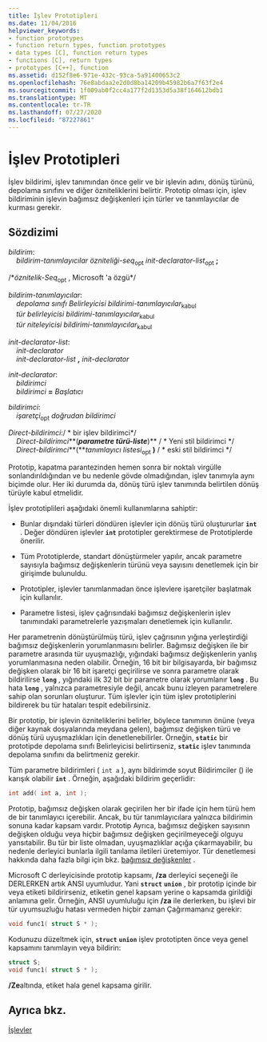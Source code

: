```yaml
---
title: İşlev Prototipleri
ms.date: 11/04/2016
helpviewer_keywords:
- function prototypes
- function return types, function prototypes
- data types [C], function return types
- functions [C], return types
- prototypes [C++], function
ms.assetid: d152f8e6-971e-432c-93ca-5a91400653c2
ms.openlocfilehash: 76e8abdaa2e2d0d8ba14209b45982b6a7f63f2e4
ms.sourcegitcommit: 1f009ab0f2cc4a177f2d1353d5a38f164612bdb1
ms.translationtype: MT
ms.contentlocale: tr-TR
ms.lasthandoff: 07/27/2020
ms.locfileid: "87227861"
---
```

# <a name="function-prototypes"></a>İşlev Prototipleri

İşlev bildirimi, işlev tanımından önce gelir ve bir işlevin adını, dönüş türünü, depolama sınıfını ve diğer özniteliklerini belirtir. Prototip olması için, işlev bildiriminin işlevin bağımsız değişkenleri için türler ve tanımlayıcılar de kurması gerekir.

## <a name="syntax"></a>Sözdizimi

*bildirim*:<br/>
&nbsp;&nbsp;&nbsp;&nbsp;*bildirim-tanımlayıcılar* *özniteliği-seq*<sub>opt</sub> *init-declarator-list*<sub>opt</sub> **;**

/\**öznitelik-Seq*<sub>opt</sub> , Microsoft 'a özgü\*/

*bildirim-tanımlayıcılar*:<br/>
&nbsp;&nbsp;&nbsp;&nbsp;*depolama sınıfı Belirleyicisi* *bildirimi-tanımlayıcılar*<sub>kabul</sub> <br/>
&nbsp;&nbsp;&nbsp;&nbsp;*tür belirleyicisi* *bildirimi-tanımlayıcılar*<sub>kabul</sub> <br/>
&nbsp;&nbsp;&nbsp;&nbsp;*tür niteleyicisi* *bildirimi-tanımlayıcılar*<sub>kabul</sub>

*init-declarator-list*:<br/>
&nbsp;&nbsp;&nbsp;&nbsp;*init-declarator*<br/>
&nbsp;&nbsp;&nbsp;&nbsp;*init-declarator-list*  **,**  *init-declarator*

*init-declarator*:<br/>
&nbsp;&nbsp;&nbsp;&nbsp;*bildirimci*<br/>
&nbsp;&nbsp;&nbsp;&nbsp;*bildirimci* **=** *Başlatıcı*

*bildirimci*:<br/>
&nbsp;&nbsp;&nbsp;&nbsp;*işaretçi*<sub>opt</sub> *doğrudan bildirimci*

*Direct-bildirimci*:/ \* bir işlev bildirimci\*/<br/>
&nbsp;&nbsp;&nbsp;&nbsp;*Direct-bildirimci***(***parametre türü-liste***)**   / \* Yeni stil bildirimci      \*/<br/>
&nbsp;&nbsp;&nbsp;&nbsp;*Direct-bildirimci***(***tanımlayıcı listesi*<sub>opt</sub> **)**  / \* eski stil bildirimci    \*/

Prototip, kapatma parantezinden hemen sonra bir noktalı virgülle sonlandırıldığından ve bu nedenle gövde olmadığından, işlev tanımıyla aynı biçimde olur. Her iki durumda da, dönüş türü işlev tanımında belirtilen dönüş türüyle kabul etmelidir.

İşlev prototiplileri aşağıdaki önemli kullanımlarına sahiptir:

- Bunlar dışındaki türleri döndüren işlevler için dönüş türü oluştururlar **`int`** . Değer döndüren işlevler **`int`** prototipler gerektirmese de Prototiplerde önerilir.

- Tüm Prototiplerde, standart dönüştürmeler yapılır, ancak parametre sayısıyla bağımsız değişkenlerin türünü veya sayısını denetlemek için bir girişimde bulunuldu.

- Prototipler, işlevler tanımlanmadan önce işlevlere işaretçiler başlatmak için kullanılır.

- Parametre listesi, işlev çağrısındaki bağımsız değişkenlerin işlev tanımındaki parametrelerle yazışmaları denetlemek için kullanılır.

Her parametrenin dönüştürülmüş türü, işlev çağrısının yığına yerleştirdiği bağımsız değişkenlerin yorumlanmasını belirler. Bağımsız değişken ile bir parametre arasında tür uyuşmazlığı, yığındaki bağımsız değişkenlerin yanlış yorumlanmasına neden olabilir. Örneğin, 16 bit bir bilgisayarda, bir bağımsız değişken olarak bir 16 bit işaretçi geçirilirse ve sonra parametre olarak bildirilirse **`long`** , yığındaki ilk 32 bit bir parametre olarak yorumlanır **`long`** . Bu hata **`long`** , yalnızca parametresiyle değil, ancak bunu izleyen parametrelere sahip olan sorunları oluşturur. Tüm işlevler için tüm işlev prototiplerini bildirerek bu tür hataları tespit edebilirsiniz.

Bir prototip, bir işlevin özniteliklerini belirler, böylece tanımının önüne (veya diğer kaynak dosyalarında meydana gelen), bağımsız değişken türü ve dönüş türü uyuşmazlıkları için denetlenebilirler. Örneğin, **`static`** bir prototipde depolama sınıfı Belirleyicisi belirtirseniz, **`static`** işlev tanımında depolama sınıfını da belirtmeniz gerekir.

Tüm parametre bildirimleri ( `int a` ), aynı bildirimde soyut Bildirimciler () ile karışık olabilir **`int`** . Örneğin, aşağıdaki bildirim geçerlidir:

```C
int add( int a, int );
```

Prototip, bağımsız değişken olarak geçirilen her bir ifade için hem türü hem de bir tanımlayıcı içerebilir. Ancak, bu tür tanımlayıcılara yalnızca bildirimin sonuna kadar kapsam vardır. Prototip Ayrıca, bağımsız değişken sayısının değişken olduğu veya hiçbir bağımsız değişken geçirilmeyeceği olguyu yansıtabilir. Bu tür bir liste olmadan, uyuşmazlıklar açığa çıkarmayabilir, bu nedenle derleyici bunlarla ilgili tanılama iletileri üretemiyor. Tür denetlemesi hakkında daha fazla bilgi için bkz. [bağımsız değişkenler](../c-language/arguments.md) .

Microsoft C derleyicisinde prototip kapsamı, **/za** derleyici seçeneği ile DERLERKEN artık ANSI uyumludur. Yani **`struct`** **`union`** , bir prototip içinde bir veya etiketi bildirirseniz, etiketin genel kapsam yerine o kapsamda girildiği anlamına gelir. Örneğin, ANSI uyumluluğu için **/za** ile derlerken, bu işlevi bir tür uyumsuzluğu hatası vermeden hiçbir zaman Çağırmamanız gerekir:

```C
void func1( struct S * );
```

Kodunuzu düzeltmek için, **`struct`** **`union`** işlev prototipten önce veya genel kapsamını tanımlayın veya bildirin:

```C
struct S;
void func1( struct S * );
```

**/Ze**altında, etiket hala genel kapsama girilir.

## <a name="see-also"></a>Ayrıca bkz.

[İşlevler](../c-language/functions-c.md)
